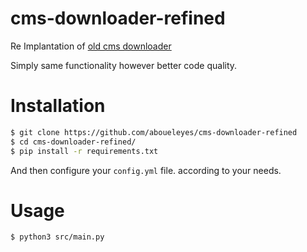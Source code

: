 # cms-downloader-refined

Re Implantation of [old cms downloader](https://github.com/aboueleyes/cms-downloader)

Simply same functionality however better code quality.


# Installation

```bash
$ git clone https://github.com/aboueleyes/cms-downloader-refined
$ cd cms-downloader-refined/
$ pip install -r requirements.txt
```

And then configure your `config.yml` file. according to your needs.


# Usage

```bash
$ python3 src/main.py
```
